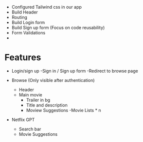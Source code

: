 - Configured Tailwind css in our app
- Build Header
- Routing
- Build Login form
- Build Sign up form (Focus on code reusability)
- Form Validations
- 

# Features
- Login/sign up
    -Sign in / Sign up form
    -Redirect to browse page
 
- Browse (Only visible after authentication)
    - Header
    - Main movie
        - Trailer in bg
        - Title and description
        - Moview Suggestions
            -Movie Lists * n

- Netflix GPT
    - Search bar
    - Movie Suggestions
